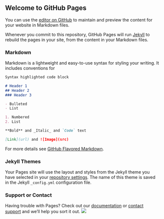 ## Welcome to GitHub Pages

You can use the [editor on GitHub](https://github.com/AnnaKuznetsova-rus/hello_world5/edit/master/README.md) to maintain and preview the content for your website in Markdown files.

Whenever you commit to this repository, GitHub Pages will run [Jekyll](https://jekyllrb.com/) to rebuild the pages in your site, from the content in your Markdown files.

### Markdown

Markdown is a lightweight and easy-to-use syntax for styling your writing. It includes conventions for

```markdown
Syntax highlighted code block

# Header 1
## Header 2
### Header 3

- Bulleted
- List

1. Numbered
2. List

**Bold** and _Italic_ and `Code` text

[Link](url) and ![Image](src)
```

For more details see [GitHub Flavored Markdown](https://guides.github.com/features/mastering-markdown/).

### Jekyll Themes

Your Pages site will use the layout and styles from the Jekyll theme you have selected in your [repository settings](https://github.com/AnnaKuznetsova-rus/hello_world5/settings). The name of this theme is saved in the Jekyll `_config.yml` configuration file.

### Support or Contact

Having trouble with Pages? Check out our [documentation](https://help.github.com/categories/github-pages-basics/) or [contact support](https://github.com/contact) and we’ll help you sort it out.
![](https://lh3.googleusercontent.com/proxy/u8xsW7C6qBQugVfxcB7hKvVPH9VBaFpv8aCh8B8Id8UHQn44_5N7_G2MULKJarFD_8Kk1vGmztUQVdso39FGZnacDg8xUCOPS93b-dNp8xbVUtFQvPldZ5Uf_A)
